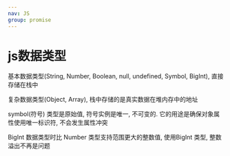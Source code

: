 ```yaml
---
nav: JS
group: promise
---
```

# js数据类型

基本数据类型(String, Number, Boolean, null, undefined, Symbol, BigInt), 直接存储在栈中

复杂数据类型(Object, Array), 栈中存储的是真实数据在堆内存中的地址

symbol(符号) 类型是原始值, 符号实例是唯一, 不可变的. 它的用途是确保对象属性使用唯一标识符, 不会发生属性冲突

BigInt 数据类型时比 Number 类型支持范围更大的整数值, 使用BigInt 类型, 整数溢出不再是问题
